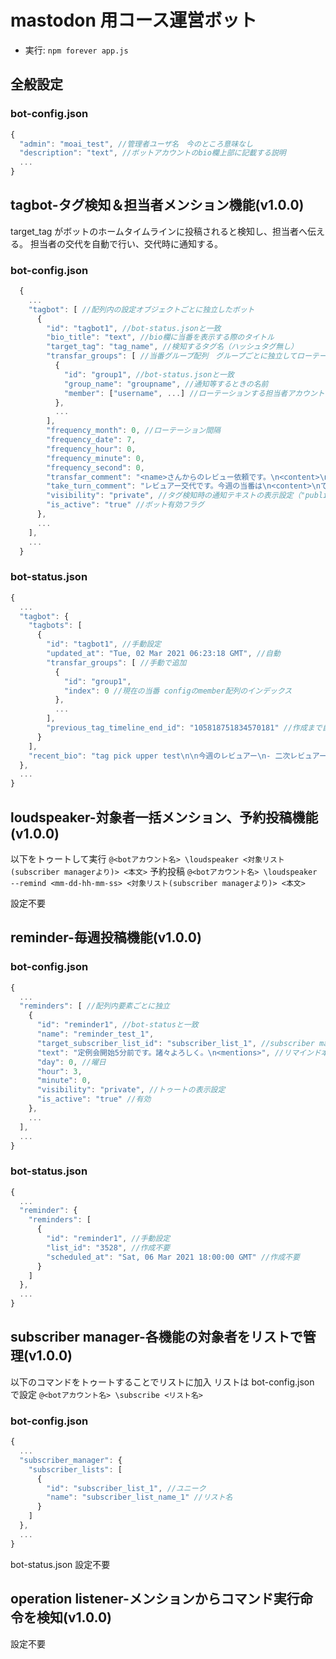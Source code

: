 # mastodon 用コース運営ボット

- 実行: `npm forever app.js`

## 全般設定

### bot-config.json

```js
{
  "admin": "moai_test", //管理者ユーザ名　今のところ意味なし
  "description": "text", //ボットアカウントのbio欄上部に記載する説明
  ...
}
```

## tagbot-タグ検知＆担当者メンション機能(v1.0.0)

target_tag がボットのホームタイムラインに投稿されると検知し、担当者へ伝える。
担当者の交代を自動で行い、交代時に通知する。

### bot-config.json

```js
  {
    ...
    "tagbot": [ //配列内の設定オブジェクトごとに独立したボット
      {
        "id": "tagbot1", //bot-status.jsonと一致
        "bio_title": "text", //bio欄に当番を表示する際のタイトル
        "target_tag": "tag_name", //検知するタグ名（ハッシュタグ無し）
        "transfar_groups": [ //当番グループ配列　グループごとに独立してローテーションする
          {
            "id": "group1", //bot-status.jsonと一致
            "group_name": "groupname", //通知等するときの名前
            "member": ["username", ...] //ローテーションする担当者アカウントのユーザーネーム　@付けてそのままメンションできるやつ
          },
          ...
        ],
        "frequency_month": 0, //ローテーション間隔
        "frequency_date": 7,
        "frequency_hour": 0,
        "frequency_minute": 0,
        "frequency_second": 0,
        "transfar_comment": "<name>さんからのレビュー依頼です。\n<content>\n<mentions>", //タグ検知時の通知テキスト　<content>にトゥートのURL、<mentions>に当番へのメンションが入る
        "take_turn_comment": "レビュアー交代です。今週の当番は\n<content>\nです。よろしくお願いします。\ncc: <mentions>", //ローテーション交代時の通知　<content>に各グループの名前と当番へのメンション、<mentions>に交代前の人へのメンション
        "visibility": "private", //タグ検知時の通知テキストの表示設定（"public"|"unlisted"|"private"|"direct"）
        "is_active": "true" //ボット有効フラグ
      },
      ...
    ],
    ...
  }
```

### bot-status.json

```js
{
  ...
  "tagbot": {
    "tagbots": [
      {
        "id": "tagbot1", //手動設定
        "updated_at": "Tue, 02 Mar 2021 06:23:18 GMT", //自動
        "transfar_groups": [ //手動で追加
          {
            "id": "group1",
            "index": 0 //現在の当番 configのmember配列のインデックス
          },
          ...
        ],
        "previous_tag_timeline_end_id": "105818751834570181" //作成まで自動
      }
    ],
    "recent_bio": "tag pick upper test\n\n今週のレビュアー\n- 二次レビュアー: @moai_test\n- 一次レビュアー: @moai_test_nowhere_4\n\n" //作成まで自動
  },
  ...
}
```

## loudspeaker-対象者一括メンション、予約投稿機能(v1.0.0)

以下をトゥートして実行
`@<botアカウント名> \loudspeaker <対象リスト(subscriber managerより)> <本文>`
予約投稿
`@<botアカウント名> \loudspeaker --remind <mm-dd-hh-mm-ss> <対象リスト(subscriber managerより)> <本文>`

設定不要

## reminder-毎週投稿機能(v1.0.0)

### bot-config.json

```js
{
  ...
  "reminders": [ //配列内要素ごとに独立
    {
      "id": "reminder1", //bot-statusと一致
      "name": "reminder_test_1",
      "target_subscriber_list_id": "subscriber_list_1", //subscriber managerで管理するリストのid リストのメンバーへメンションが飛ぶ
      "text": "定例会開始5分前です。諸々よろしく。\n<mentions>", //リマインド本文 <mentions>に対象者へのメンションが入る
      "day": 0, //曜日
      "hour": 3,
      "minute": 0,
      "visibility": "private", //トゥートの表示設定
      "is_active": "true" //有効
    },
    ...
  ],
  ...
}
```

### bot-status.json

```js
{
  ...
  "reminder": {
    "reminders": [
      {
        "id": "reminder1", //手動設定
        "list_id": "3528", //作成不要
        "scheduled_at": "Sat, 06 Mar 2021 18:00:00 GMT" //作成不要
      }
    ]
  },
  ...
}
```

## subscriber manager-各機能の対象者をリストで管理(v1.0.0)

以下のコマンドをトゥートすることでリストに加入 リストは bot-config.json で設定
`@<botアカウント名> \subscribe <リスト名>`

### bot-config.json

```js
{
  ...
  "subscriber_manager": {
    "subscriber_lists": [
      {
        "id": "subscriber_list_1", //ユニーク
        "name": "subscriber_list_name_1" //リスト名
      }
    ]
  },
  ...
}
```

bot-status.json 設定不要

## operation listener-メンションからコマンド実行命令を検知(v1.0.0)

設定不要
